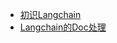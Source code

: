 - [初识Langchain](otherDocuments/初入Langchain.md)
- [Langchain的Doc处理](otherDocuments/langchain对doc的处理.md)
